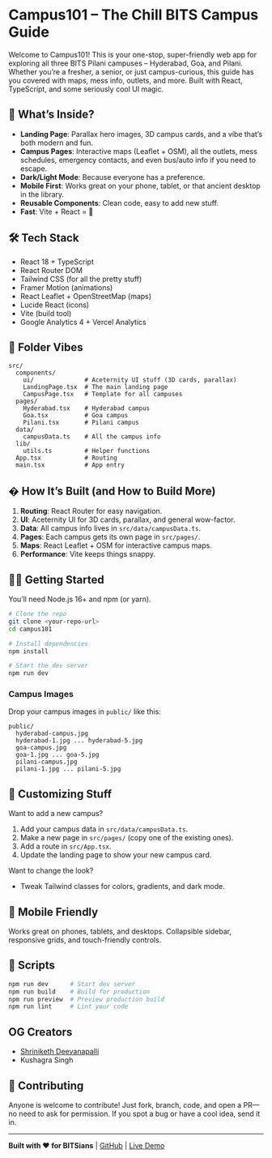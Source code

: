 
# Campus101 – The Chill BITS Campus Guide

Welcome to Campus101! This is your one-stop, super-friendly web app for exploring all three BITS Pilani campuses – Hyderabad, Goa, and Pilani. Whether you’re a fresher, a senior, or just campus-curious, this guide has you covered with maps, mess info, outlets, and more. Built with React, TypeScript, and some seriously cool UI magic.


## 🚀 What’s Inside?

- **Landing Page**: Parallax hero images, 3D campus cards, and a vibe that’s both modern and fun.
- **Campus Pages**: Interactive maps (Leaflet + OSM), all the outlets, mess schedules, emergency contacts, and even bus/auto info if you need to escape.
- **Dark/Light Mode**: Because everyone has a preference.
- **Mobile First**: Works great on your phone, tablet, or that ancient desktop in the library.
- **Reusable Components**: Clean code, easy to add new stuff.
- **Fast**: Vite + React = 🚀


## 🛠 Tech Stack

- React 18 + TypeScript
- React Router DOM
- Tailwind CSS (for all the pretty stuff)
- Framer Motion (animations)
- React Leaflet + OpenStreetMap (maps)
- Lucide React (icons)
- Vite (build tool)
- Google Analytics 4 + Vercel Analytics


## 📁 Folder Vibes

```
src/
  components/
    ui/              # Aceternity UI stuff (3D cards, parallax)
    LandingPage.tsx  # The main landing page
    CampusPage.tsx   # Template for all campuses
  pages/
    Hyderabad.tsx    # Hyderabad campus
    Goa.tsx          # Goa campus
    Pilani.tsx       # Pilani campus
  data/
    campusData.ts    # All the campus info
  lib/
    utils.ts         # Helper functions
  App.tsx            # Routing
  main.tsx           # App entry
```


## � How It’s Built (and How to Build More)

1. **Routing**: React Router for easy navigation.
2. **UI**: Aceternity UI for 3D cards, parallax, and general wow-factor.
3. **Data**: All campus info lives in `src/data/campusData.ts`.
4. **Pages**: Each campus gets its own page in `src/pages/`.
5. **Maps**: React Leaflet + OSM for interactive campus maps.
6. **Performance**: Vite keeps things snappy.


## 🏃‍♂️ Getting Started

You’ll need Node.js 16+ and npm (or yarn).

```bash
# Clone the repo
git clone <your-repo-url>
cd campus101

# Install dependencies
npm install

# Start the dev server
npm run dev
```


### Campus Images

Drop your campus images in `public/` like this:

```
public/
  hyderabad-campus.jpg
  hyderabad-1.jpg ... hyderabad-5.jpg
  goa-campus.jpg
  goa-1.jpg ... goa-5.jpg
  pilani-campus.jpg
  pilani-1.jpg ... pilani-5.jpg
```


## 🎨 Customizing Stuff

Want to add a new campus?

1. Add your campus data in `src/data/campusData.ts`.
2. Make a new page in `src/pages/` (copy one of the existing ones).
3. Add a route in `src/App.tsx`.
4. Update the landing page to show your new campus card.

Want to change the look?
- Tweak Tailwind classes for colors, gradients, and dark mode.


## 📱 Mobile Friendly

Works great on phones, tablets, and desktops. Collapsible sidebar, responsive grids, and touch-friendly controls.


## 🔧 Scripts

```bash
npm run dev      # Start dev server
npm run build    # Build for production
npm run preview  # Preview production build
npm run lint     # Lint your code
```


## OG Creators

- [Shriniketh Deevanapalli](https://www.sdeevanapalli.dev)
- Kushagra Singh



## 👥 Contributing

Anyone is welcome to contribute! Just fork, branch, code, and open a PR—no need to ask for permission. If you spot a bug or have a cool idea, send it in.

---

**Built with ❤️ for BITSians** | [GitHub](https://github.com/sdeevanapalli/campus101) | [Live Demo](https://campus101-sable.vercel.app)